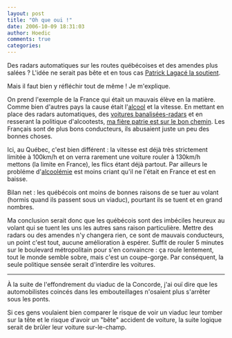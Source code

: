 ```yaml
---
layout: post
title: "Oh que oui !"
date: 2006-10-09 18:31:03
author: Hoedic
comments: true
categories: 
---
```



Des radars automatiques sur les routes québécoises et des amendes plus salées ? L'idée ne serait pas bête et en tous cas [Patrick Lagacé la soutient](http://pat.blogue.canoe.com/2006/10/09/oui_aux_photo_radars_oui_aux_amendes_sal).

Mais il faut bien y réfléchir tout de même ! Je m'explique.

On prend l'exemple de la France qui était un mauvais élève en la matière. Comme bien d'autres pays la cause était l'[alcool](http://www.marne.equipement.gouv.fr/routes/securite/alcool/alcool_volant.htm) et la vitesse. En mettant en place des radars automatiques, des [voitures banalisées-radars](http://www.caradisiac.com/php/actu_enq/enq/radars/radar206/mg_8705_voitures_radars.php) et en resserant la politique d'alcootests, [ma fière patrie est sur le bon chemin](http://lefigaro.fr/france/20060307.FIG000000008_baisse_sans_precedent_du_nombre_de_morts_sur_la_route.html). Les Français sont de plus bons conducteurs, ils abusaient juste un peu des bonnes choses.

Ici, au Québec, c'est bien différent : la vitesse est déjà très strictement limitée à 100km/h et on verra rarement une voiture rouler à 130km/h mettons (la limite en France), les flics étant déjà partout. Par ailleurs le probléme d'[alcoolémie](http://www.saaq.gouv.qc.ca/prevention/alcool/chiffres.html) est moins criant qu'il ne l'était en France et est en baisse.

Bilan net : les québécois ont moins de bonnes raisons de se tuer au volant (hormis quand ils passent sous un viaduc), pourtant ils se tuent et en grand nombres.

Ma conclusion serait donc que les québécois sont des imbéciles heureux au volant qui se tuent les uns les autres sans raison particulière. Mettre des radars ou des amendes n'y changera rien, ce sont de mauvais conducteurs, un point c'est tout, aucune amélioration à espérer. Suffit de rouler 5 minutes sur le boulevard métropolitain pour s'en convaincre : ça roule lentement, tout le monde semble sobre, mais c'est un coupe-gorge. Par conséquent, la seule politique sensée serait d'interdire les voitures.

***

À la suite de l'effondrement du viaduc de la Concorde, j'ai ouï dire que les automobilistes coincés dans les embouteillages n'osaient plus s'arrêter sous les ponts.

Si ces gens voulaient bien comparer le risque de voir un viaduc leur tomber sur la tête et le risque d'avoir un "bête" accident de voiture, la suite logique serait de brûler leur voiture sur-le-champ.